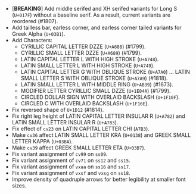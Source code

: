 * \[**BREAKING**\] Add middle serifed and XH serifed variants for Long S (`U+017F`) without a baseline serif. As a result, current variants are reordered (#1807).
* Add tailless bar, earless corner, and earless corner tailed variants for Greek Alpha (`U+03B1`).
* Add Characters:
  - CYRILLIC CAPITAL LETTER DZZE (`U+A688`) (#1799).
  - CYRILLIC SMALL LETTER DZZE (`U+A689`) (#1799).
  - LATIN CAPITAL LETTER L WITH HIGH STROKE (`U+A748`).
  - LATIN SMALL LETTER L WITH HIGH STROKE (`U+A749`).
  - LATIN CAPITAL LETTER G WITH OBLIQUE STROKE (`U+A7A0`) ... LATIN SMALL LETTER S WITH OBLIQUE STROKE (`U+A7A9`) (#1818).
  - LATIN SMALL LETTER L WITH MIDDLE RING (`U+AB39`) (#1673).
  - MODIFIER LETTER CYRILLIC SMALL DZZE (`U+1E04A`) (#1799).
  - CIRCLED DOLLAR SIGN WITH OVERLAID BACKSLASH (`U+1F10F`).
  - CIRCLED C WITH OVERLAID BACKSLASH (`U+1F16E`).
* Fix reversed shape of `U+1D12` (#1814).
* Fix right leg height of LATIN CAPITAL LETTER INSULAR R (`U+A782`) and LATIN SMALL LETTER INSULAR R (`U+A783`).
* Fix effect of `cv23` on LATIN CAPITAL LETTER CHI (`A7B3`).
* Make `cv36` affect LATIN SMALL LETTER KRA (`U+0138`) and GREEK SMALL LETTER KAPPA (`U+03BA`).
* Make `cv39` affect GREEK SMALL LETTER ETA (`U+03B7`).
* Fix variant assignment of `cv99` on `ss09`.
* Fix variant assignment of `cv71` on `ss12` and `ss15`.
* Fix variant assignment of `vxaa` on `ss16` and `ss17`.
* Fix variant assignment of `vxsf` and `vxsg` on `ss18`.
* Improve density of quadruple arrows for better legibility at smaller font sizes.
